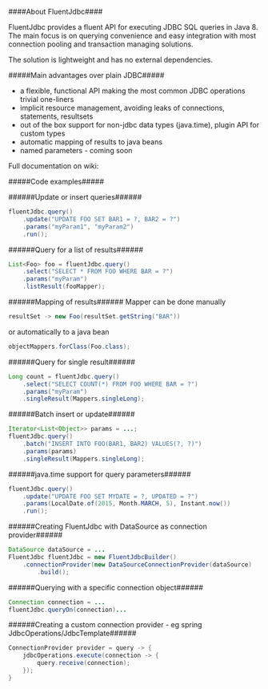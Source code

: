 ####About FluentJdbc####

FluentJdbc provides a fluent API for executing JDBC SQL queries in Java 8. The main focus is on querying convenience 
and easy integration with most connection pooling and transaction managing solutions.

The solution is lightweight and has no external dependencies.

#####Main advantages over plain JDBC#####
- a flexible, functional API making the most common JDBC operations trivial one-liners
- implicit resource management, avoiding leaks of connections, statements, resultsets
- out of the box support for non-jdbc data types (java.time), plugin API for custom types
- automatic mapping of results to java beans
- named parameters - coming soon

Full documentation on wiki:

#####Code examples#####

######Update or insert queries######
```java
fluentJdbc.query()
	.update("UPDATE FOO SET BAR1 = ?, BAR2 = ?")
	.params("myParam1", "myParam2")
	.run();
```
######Query for a list of results######
```java
List<Foo> foo = fluentJdbc.query()
	.select("SELECT * FROM FOO WHERE BAR = ?")
	.params("myParam")
	.listResult(fooMapper); 
```
######Mapping of results######
Mapper can be done manually
```java
resultSet -> new Foo(resultSet.getString("BAR"))
```
or automatically to a java bean
```java
objectMappers.forClass(Foo.class);
```
######Query for single result######
```java
Long count = fluentJdbc.query()
	.select("SELECT COUNT(*) FROM FOO WHERE BAR = ?")
	.params("myParam")
	.singleResult(Mappers.singleLong);
```
######Batch insert or update######
```java
Iterator<List<Object>> params = ...;
fluentJdbc.query()
	.batch("INSERT INTO FOO(BAR1, BAR2) VALUES(?, ?)")
	.params(params)
	.singleResult(Mappers.singleLong);
```
######java.time support for query parameters######
```java
fluentJdbc.query()
	.update("UPDATE FOO SET MYDATE = ?, UPDATED = ?")
	.params(LocalDate.of(2015, Month.MARCH, 5), Instant.now())
	.run();
```
######Creating FluentJdbc with DataSource as connection provider######
```java
DataSource dataSource = ...
FluentJdbc fluentJdbc = new FluentJdbcBuilder()
	.connectionProvider(new DataSourceConnectionProvider(dataSource)
        .build();
```
######Querying with a specific connection object######
```java
Connection connection = ...
fluentJdbc.queryOn(connection)...
```
######Creating a custom connection provider - eg spring JdbcOperations/JdbcTemplate######
```java
ConnectionProvider provider = query -> {
	jdbcOperations.execute(connection -> {
		query.receive(connection);
   	});
}
```
